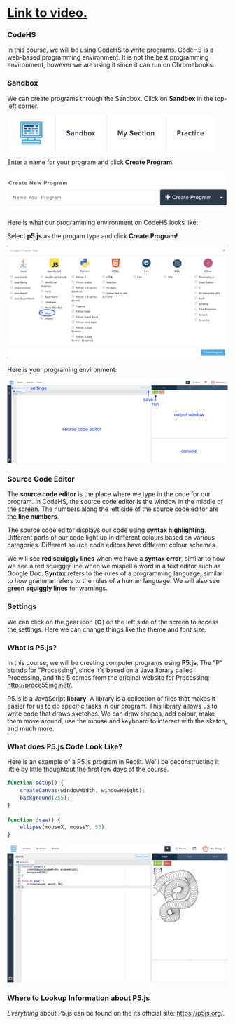 # [Link to video.](https://www.youtube.com/watch?v=u_xn-jbp8YI&list=PLVD25niNi0BlpS2dC7eXz1Rm3lOb9ftaJ)

### CodeHS

In this course, we will be using [CodeHS](http://codehs.com) to write programs. CodeHS is a web-based programming environment. It is not the best programming environment, however we are using it since it can run on Chromebooks.

### Sandbox

We can create programs through the Sandbox. Click on **Sandbox** in the top-left corner.

![](../../Images/sandbox_button.png)

Enter a name for your program and click **Create Program**.

![](../../Images/create_new_program.png)

Here is what our programming environment on CodeHS looks like:

Select **p5.js** as the progam type and click **Create Program!**.

![](../../Images/select_program_type.png)

Here is your programing environment:

![](../../Images/demo_labelled.png)

### Source Code Editor

The **source code editor** is the place where we type in the code for our program. In CodeHS, the source code editor is the window in the middle of the screen. The numbers along the left side of the source code editor are the **line numbers**.

The source code editor displays our code using **syntax highlighting**. Different parts of our code light up in different colours based on various categories. Different source code editors have different colour schemes.

We will see **red squiggly lines** when we have a **syntax error**, similar to how we see a red squiggly line when we mispell a word in a text editor such as Google Doc. **Syntax** refers to the rules of a programming language, similar to how grammar refers to the rules of a human language. We will also see **green squiggly lines** for warnings.

### Settings

We can click on the gear icon (⚙️) on the left side of the screen to access the settings. Here we can change things like the theme and font size.

### What is P5.js?

In this course, we will be creating computer programs using **P5.js**. The "P" stands for "Processing", since it's based on a Java library called Processing, and the 5 comes from the original website for Processing: http://proce55ing.net/.

P5.js is a JavaScript **library**. A library is a collection of files that makes it easier for us to do specific tasks in our program. This library allows us to write code that draws sketches. We can draw shapes, add colour, make them move around, use the mouse and keyboard to interact with the sketch, and much more.

### What does P5.js Code Look Like?

Here is an example of a P5.js program in Replit. We'll be deconstructing it little by little thoughtout the first few days of the course.

```javascript
function setup() {
    createCanvas(windowWidth, windowHeight);
    background(255);
}

function draw() {
    ellipse(mouseX, mouseY, 50);
}
```

![](../../Images/default_circle_example_full.png)

### Where to Lookup Information about P5.js

*Everything* about P5.js can be found on the its official site: https://p5js.org/.
